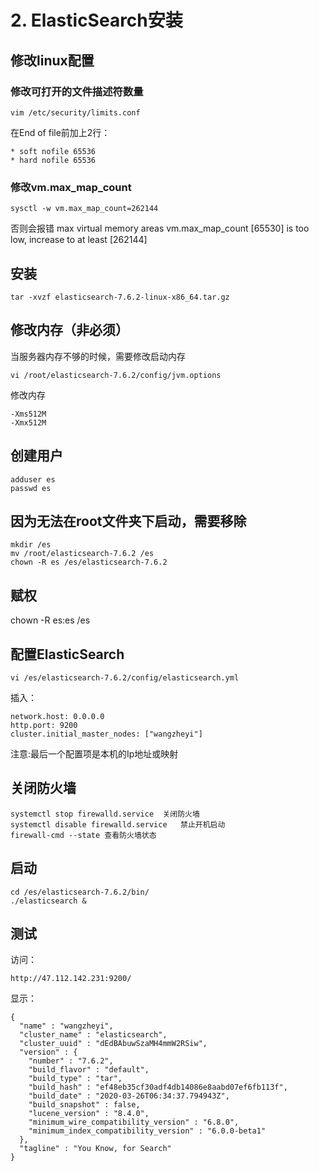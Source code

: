 # 2. ElasticSearch安装


## 修改linux配置

### 修改可打开的文件描述符数量

	vim /etc/security/limits.conf

在End of file前加上2行：

	* soft nofile 65536
	* hard nofile 65536

### 修改vm.max_map_count

	sysctl -w vm.max_map_count=262144

否则会报错 max virtual memory areas vm.max_map_count [65530] is too low, increase to at least [262144]


## 安装

	tar -xvzf elasticsearch-7.6.2-linux-x86_64.tar.gz


## 修改内存（非必须）

当服务器内存不够的时候，需要修改启动内存

	vi /root/elasticsearch-7.6.2/config/jvm.options

修改内存

	-Xms512M
	-Xmx512M


## 创建用户

	adduser es
	passwd es

## 因为无法在root文件夹下启动，需要移除

	mkdir /es
	mv /root/elasticsearch-7.6.2 /es
	chown -R es /es/elasticsearch-7.6.2

## 赋权

 chown -R es:es  /es


## 配置ElasticSearch

	vi /es/elasticsearch-7.6.2/config/elasticsearch.yml


插入：

	network.host: 0.0.0.0
	http.port: 9200
	cluster.initial_master_nodes: ["wangzheyi"]

注意:最后一个配置项是本机的Ip地址或映射



## 关闭防火墙

	systemctl stop firewalld.service  关闭防火墙
	systemctl disable firewalld.service   禁止开机启动
	firewall-cmd --state 查看防火墙状态

	


## 启动

	cd /es/elasticsearch-7.6.2/bin/
	./elasticsearch &


## 测试

访问：

	http://47.112.142.231:9200/

显示：

	{
	  "name" : "wangzheyi",
	  "cluster_name" : "elasticsearch",
	  "cluster_uuid" : "dEdBAbuwSzaMH4mmW2RSiw",
	  "version" : {
	    "number" : "7.6.2",
	    "build_flavor" : "default",
	    "build_type" : "tar",
	    "build_hash" : "ef48eb35cf30adf4db14086e8aabd07ef6fb113f",
	    "build_date" : "2020-03-26T06:34:37.794943Z",
	    "build_snapshot" : false,
	    "lucene_version" : "8.4.0",
	    "minimum_wire_compatibility_version" : "6.8.0",
	    "minimum_index_compatibility_version" : "6.0.0-beta1"
	  },
	  "tagline" : "You Know, for Search"
	}